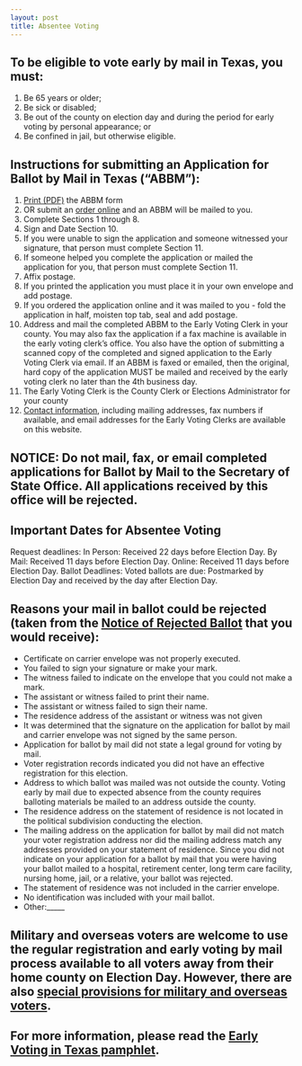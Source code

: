 ```yaml
---
layout: post
title: Absentee Voting
---
```

## To be eligible to vote early by mail in Texas, you must: 
1. Be 65 years or older;
2. Be sick or disabled;
3. Be out of the county on election day and during the period for early voting by personal appearance; or
4. Be confined in jail, but otherwise eligible.

## Instructions for submitting an Application for Ballot by Mail in Texas (“ABBM”):
1. [Print (PDF)](https://webservices.sos.state.tx.us/forms/5-15f.pdf) the ABBM form
2. OR submit an [order online](https://bbm.sos.state.tx.us/bbm.asp) and an ABBM will be mailed to you.
3. Complete Sections 1 through 8.
4. Sign and Date Section 10.
5. If you were unable to sign the application and someone witnessed your signature, that person must complete Section 11.
6. If someone helped you complete the application or mailed the application for you, that person must complete Section 11.
7. Affix postage.
  1. If you printed the application you must place it in your own envelope and add postage.
  2. If you ordered the application online and it was mailed to you - fold the application in half, moisten top tab, seal and add postage.
8. Address and mail the completed ABBM to the Early Voting Clerk in your county. You may also fax the application if a fax machine is available in the early voting clerk’s office.  You also have the option of submitting a scanned copy of the completed and signed application to the Early Voting Clerk via email. If an ABBM is faxed or emailed, then the original, hard copy of the application MUST be mailed and received by the early voting clerk no later than the 4th business day.
  1. The Early Voting Clerk is the County Clerk or Elections Administrator for your county
  2. [Contact information](https://www.sos.state.tx.us/elections/voter/county.shtml), including mailing addresses, fax numbers if available, and email addresses for the Early Voting Clerks are available on this website.

## NOTICE: Do not mail, fax, or email completed applications for Ballot by Mail to the Secretary of State Office. All applications received by this office will be rejected. 

## Important Dates for Absentee Voting
Request deadlines: 
  In Person: Received 22 days before Election Day.
  By Mail: Received 11 days before Election Day.
  Online: Received 11 days before Election Day.
Ballot Deadlines: 
  Voted ballots are due: Postmarked by Election Day and received by the day after Election Day. 

## Reasons your mail in ballot could be rejected (taken from the [Notice of Rejected Ballot](https://www.sos.state.tx.us/elections/forms/pol-sub/5-42f.pdf) that you would receive):
- Certificate on carrier envelope was not properly executed. 
- You failed to sign your signature or make your mark. 
- The witness failed to indicate on the envelope that you could not make a mark. 
- The assistant or witness failed to print their name. 
- The assistant or witness failed to sign their name. 
- The residence address of the assistant or witness was not given
- It was determined that the signature on the application for ballot by mail and carrier envelope was not signed by the same person. 
- Application for ballot by mail did not state a legal ground for voting by mail. 
- Voter registration records indicated you did not have an effective registration for this election. 
- Address to which ballot was mailed was not outside the county. Voting early by mail due to expected absence from the county requires balloting materials be mailed to an address outside the county. 
- The residence address on the statement of residence is not located in the political subdivision conducting the election. 
- The mailing address on the application for ballot by mail did not match your voter registration address nor did the mailing address match any addresses provided on your statement of residence. Since you did not indicate on your application for a ballot by mail that you were having your ballot mailed to a hospital, retirement center, long term care facility, nursing home, jail, or a relative, your ballot was rejected. 
- The statement of residence was not included in the carrier envelope. 
- No identification was included with your mail ballot.
- Other:_____

## Military and overseas voters are welcome to use the regular registration and early voting by mail process available to all voters away from their home county on Election Day. However, there are also [special provisions for military and overseas voters](https://www.votetexas.gov/military-overseas-voters/index.html).

## For more information, please read the [Early Voting in Texas pamphlet](https://www.votetexas.gov/voting/when.html#early-voting).
